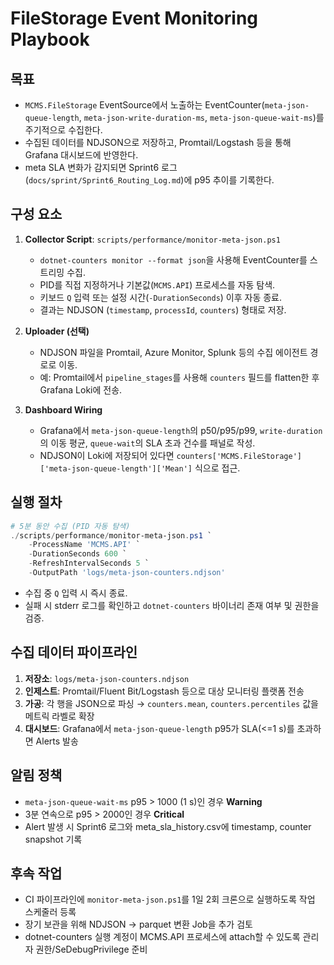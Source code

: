 # FileStorage Event Monitoring Playbook

## 목표
- `MCMS.FileStorage` EventSource에서 노출하는 EventCounter(`meta-json-queue-length`, `meta-json-write-duration-ms`, `meta-json-queue-wait-ms`)를 주기적으로 수집한다.
- 수집된 데이터를 NDJSON으로 저장하고, Promtail/Logstash 등을 통해 Grafana 대시보드에 반영한다.
- meta SLA 변화가 감지되면 Sprint6 로그(`docs/sprint/Sprint6_Routing_Log.md`)에 p95 추이를 기록한다.

## 구성 요소
1. **Collector Script**: `scripts/performance/monitor-meta-json.ps1`
   - `dotnet-counters monitor --format json`을 사용해 EventCounter를 스트리밍 수집.
   - PID를 직접 지정하거나 기본값(`MCMS.API`) 프로세스를 자동 탐색.
   - 키보드 `Q` 입력 또는 설정 시간(`-DurationSeconds`) 이후 자동 종료.
   - 결과는 NDJSON (`timestamp`, `processId`, `counters`) 형태로 저장.

2. **Uploader (선택)**
   - NDJSON 파일을 Promtail, Azure Monitor, Splunk 등의 수집 에이전트 경로로 이동.
   - 예: Promtail에서 `pipeline_stages`를 사용해 `counters` 필드를 flatten한 후 Grafana Loki에 전송.

3. **Dashboard Wiring**
   - Grafana에서 `meta-json-queue-length`의 p50/p95/p99, `write-duration`의 이동 평균, `queue-wait`의 SLA 초과 건수를 패널로 작성.
   - NDJSON이 Loki에 저장되어 있다면 `counters['MCMS.FileStorage']['meta-json-queue-length']['Mean']` 식으로 접근.

## 실행 절차
```powershell
# 5분 동안 수집 (PID 자동 탐색)
./scripts/performance/monitor-meta-json.ps1 `
    -ProcessName 'MCMS.API' `
    -DurationSeconds 600 `
    -RefreshIntervalSeconds 5 `
    -OutputPath 'logs/meta-json-counters.ndjson'
```
- 수집 중 `Q` 입력 시 즉시 종료.
- 실패 시 stderr 로그를 확인하고 `dotnet-counters` 바이너리 존재 여부 및 권한을 검증.

## 수집 데이터 파이프라인
1. **저장소**: `logs/meta-json-counters.ndjson`
2. **인제스트**: Promtail/Fluent Bit/Logstash 등으로 대상 모니터링 플랫폼 전송
3. **가공**: 각 행을 JSON으로 파싱 → `counters.mean`, `counters.percentiles` 값을 메트릭 라벨로 확장
4. **대시보드**: Grafana에서 `meta-json-queue-length` p95가 SLA(<=1 s)를 초과하면 Alerts 발송

## 알림 정책
- `meta-json-queue-wait-ms` p95 > 1000 (1 s)인 경우 **Warning**
- 3분 연속으로 p95 > 2000인 경우 **Critical**
- Alert 발생 시 Sprint6 로그와 meta_sla_history.csv에 timestamp, counter snapshot 기록

## 후속 작업
- CI 파이프라인에 `monitor-meta-json.ps1`를 1일 2회 크론으로 실행하도록 작업 스케줄러 등록
- 장기 보관을 위해 NDJSON -> parquet 변환 Job을 추가 검토
- dotnet-counters 실행 계정이 MCMS.API 프로세스에 attach할 수 있도록 관리자 권한/SeDebugPrivilege 준비
